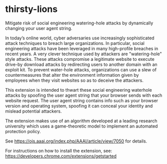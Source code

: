 # thirsty-lions
Mitigate risk of social engineering watering-hole attacks by dynamically changing your user agent string.

In today’s online world, cyber adversaries use increasingly sophisticated attack techniques to breach large organizations. In particular, social engineering attacks have been leveraged in many high-profile breaches in recent years. A very clever technique used by attackers are "watering-hole" style attacks. These attacks compromise a legitimate website to execute drive-by download attacks by redirecting users to another domain with an exploit kit. To prevent water-hole attacks, organizations can use a slew of countermeasures that alter the environment information given by employees when they visit websites so as to deceive the attackers.

This extension is intended to thwart these social engineering waterhole attacks by spoofing the user agent string that your browser sends with each website request. The user agent string contains info such as your browser version and operating system, spoofing it can conceal your identity and mislead potential attackers.

The extension makes use of an algorithm developed at a leading research university which uses a game-theoretic model to implement an automated protection policy.

See https://ojs.aaai.org/index.php/AAAI/article/view/7050 for details. 

For instructions on how to install the extension, see: https://developers.chrome.com/extensions/getstarted
